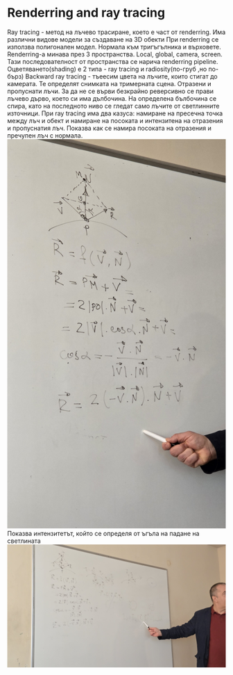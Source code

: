 # Renderring and ray tracing

Ray tracing  - метод на лъчево трасиране, което е част от renderring. 
Има различни видове модели за създаване на 3D обекти
При renderring се използва полигонален модел. Нормала към тригъгълника и върховете. 
Renderring-a минава през 3 пространства. Local, global, camera, screen. 
Тази последователност от пространства се нарича renderring pipeline.
Оцветяването(shading) е 2 типа - ray tracing и radiosity(по-груб ,но по-бърз)
Backward ray tracing - тъеесим цвета на лъчите, които стигат до камерата. Те определят снимката на тримерната сцена. 
Отразени и пропуснати лъчи.
За да не се върви безкрайно реверсивно се прави лъчево дърво, което си има дълбочина. На определена бълбочина се спира, като на последното ниво се гледат само лъчите от светлинните източници. 
При ray tracing има два казуса: намиране на пресечна точка между лъч и обект и намиране на посоката и интензитена на отразения и пропуснатия лъч. 
Показва как се намира посоката на отразения и пречупен лъч с нормала. ![alt text](20250207_090507.jpg)
Показва интензитетът, който се определя от ъгъла на падане на светлината![alt text](20250207_091019.jpg)